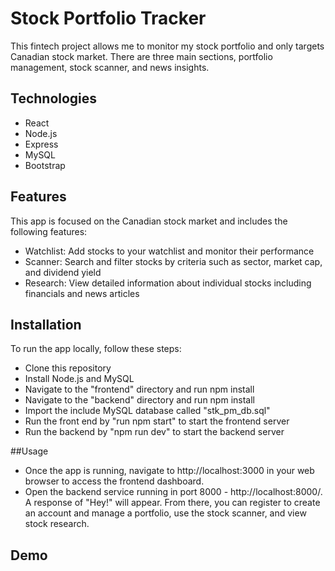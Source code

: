 # Stock Portfolio Tracker

This fintech project allows me to monitor my stock portfolio and only targets Canadian stock market. There are three main sections, portfolio management, stock scanner, and news insights.

## Technologies

- React
- Node.js
- Express
- MySQL
- Bootstrap

## Features

This app is focused on the Canadian stock market and includes the following features:
- Watchlist: Add stocks to your watchlist and monitor their performance
- Scanner: Search and filter stocks by criteria such as sector, market cap, and dividend yield
- Research: View detailed information about individual stocks including financials and news articles

## Installation

To run the app locally, follow these steps:
- Clone this repository
- Install Node.js and MySQL
- Navigate to the "frontend" directory and run npm install
- Navigate to the "backend" directory and run npm install
- Import the include MySQL database called "stk_pm_db.sql" 
- Run the front end by "run npm start" to start the frontend server
- Run the backend by "npm run dev" to start the backend server

##Usage
- Once the app is running, navigate to http://localhost:3000 in your web browser to access the frontend dashboard. 
- Open the backend service running in port 8000 - http://localhost:8000/. A response of "Hey!" will appear. 
From there, you can register to create an account and manage a portfolio, use the stock scanner, and view stock research.

## Demo
<!-- Demo https://vimeo.com/802498892 -->
